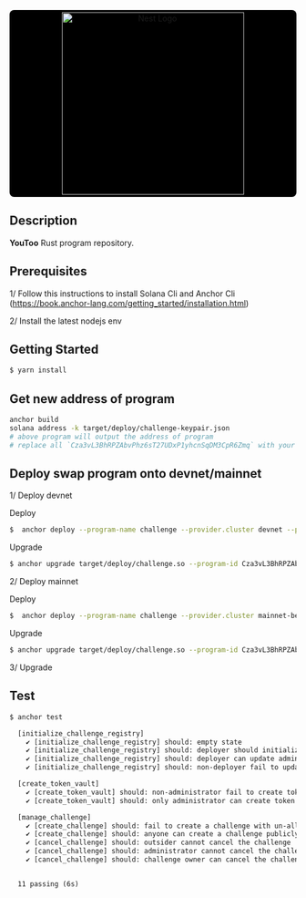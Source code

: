 <p align="center">
  <a style="background: black; display: block; border-radius: 8px; padding: 4px" href="http://id.ancient8.gg/" target="blank"><img src="https://cavies.xyz/assets/images/older-hamster.png" width="320" alt="Nest Logo" /></a>
</p>


## Description

**YouToo** Rust program repository.


## Prerequisites

1/ Follow this instructions to install Solana Cli and Anchor Cli (https://book.anchor-lang.com/getting_started/installation.html)

2/ Install the latest nodejs env

## Getting Started

```bash
$ yarn install
```

## Get new address of program
```bash
anchor build
solana address -k target/deploy/challenge-keypair.json
# above program will output the address of program
# replace all `Cza3vL3BhRPZAbvPhz6sT27UDxP1yhcnSqDM3CpR6Zmq` with your new address
```
## Deploy swap program onto devnet/mainnet

1/ Deploy devnet 

Deploy

```bash
$  anchor deploy --program-name challenge --provider.cluster devnet --provider.wallet ~/.config/solana/id.json
```

Upgrade

```bash
$ anchor upgrade target/deploy/challenge.so --program-id Cza3vL3BhRPZAbvPhz6sT27UDxP1yhcnSqDM3CpR6Zmq --provider.cluster devnet --provider.wallet ~/.config/solana/id.json
```

2/ Deploy mainnet 

Deploy

```bash
$  anchor deploy --program-name challenge --provider.cluster mainnet-beta --provider.wallet ~/.config/solana/id.json
```

Upgrade

```bash
$ anchor upgrade target/deploy/challenge.so --program-id Cza3vL3BhRPZAbvPhz6sT27UDxP1yhcnSqDM3CpR6Zmq --provider.cluster mainnet-beta --provider.wallet ~/.config/solana/id.json
```



3/ Upgrade

## Test

```bash
$ anchor test
```

```txt
  [initialize_challenge_registry]
    ✔ [initialize_challenge_registry] should: empty state
    ✔ [initialize_challenge_registry] should: deployer should initialize successfully (462ms)
    ✔ [initialize_challenge_registry] should: deployer can update administrators list (480ms)
    ✔ [initialize_challenge_registry] should: non-deployer fail to update registry

  [create_token_vault]
    ✔ [create_token_vault] should: non-administrator fail to create token vault (38ms)
    ✔ [create_token_vault] should: only administrator can create token vault (448ms)

  [manage_challenge]
    ✔ [create_challenge] should: fail to create a challenge with un-allowed mint account
    ✔ [create_challenge] should: anyone can create a challenge publicly (918ms)
    ✔ [cancel_challenge] should: outsider cannot cancel the challenge
    ✔ [cancel_challenge] should: administrator cannot cancel the challenge
    ✔ [cancel_challenge] should: challenge owner can cancel the challenge (442ms)


  11 passing (6s)


```